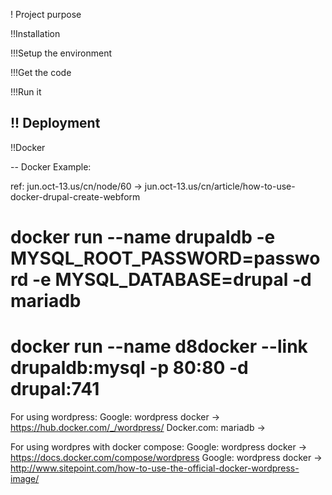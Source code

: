 ! Project purpose


!!Installation

!!!Setup the environment

!!!Get the code

!!!Run it


!! Deployment
----
!!Docker

--
Docker Example:

ref: jun.oct-13.us/cn/node/60 -> jun.oct-13.us/cn/article/how-to-use-docker-drupal-create-webform
# docker run --name drupaldb -e MYSQL_ROOT_PASSWORD=password -e MYSQL_DATABASE=drupal -d mariadb
# docker run --name d8docker --link drupaldb:mysql -p 80:80 -d drupal:741

For using wordpress:
Google: wordpress docker -> https://hub.docker.com/_/wordpress/
Docker.com: mariadb -> 

For using wordpres with docker compose:
Google: wordpress docker -> https://docs.docker.com/compose/wordpress
Google: wordpress docker -> http://www.sitepoint.com/how-to-use-the-official-docker-wordpress-image/